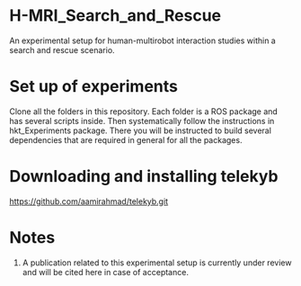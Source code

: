 # H-MRI_Search_and_Rescue

An experimental setup for human-multirobot interaction studies within a search and rescue scenario.

# Set up of experiments

Clone all the folders in this repository. Each folder is a ROS package and has several scripts inside. Then systematically follow the instructions in hkt_Experiments package. There you will be instructed to build several dependencies that are required in general for all the packages.

# Downloading and installing telekyb

https://github.com/aamirahmad/telekyb.git

# Notes

1. A publication related to this experimental setup is currently under review and will be cited here in case of acceptance. 

